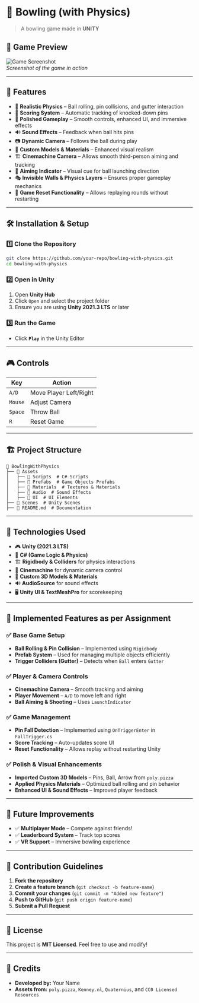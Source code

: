 # 🎳 Bowling (with Physics)

> A bowling game made in **UNITY**

## 📸 Game Preview
![Game Screenshot](https://your-image-link.com)  
_Screenshot of the game in action_

---

## 🎯 Features
- 🏀 **Realistic Physics** – Ball rolling, pin collisions, and gutter interaction
- 🎳 **Scoring System** – Automatic tracking of knocked-down pins
- 🚀 **Polished Gameplay** – Smooth controls, enhanced UI, and immersive effects
- 🔊 **Sound Effects** – Feedback when ball hits pins
- 📷 **Dynamic Camera** – Follows the ball during play
- 🌟 **Custom Models & Materials** – Enhanced visual realism
- 🏗 **Cinemachine Camera** – Allows smooth third-person aiming and tracking
- 🎯 **Aiming Indicator** – Visual cue for ball launching direction
- 🎭 **Invisible Walls & Physics Layers** – Ensures proper gameplay mechanics
- 🔄 **Game Reset Functionality** – Allows replaying rounds without restarting

---

## 🛠 Installation & Setup
### **1️⃣ Clone the Repository**
```bash
git clone https://github.com/your-repo/bowling-with-physics.git
cd bowling-with-physics
```

### **2️⃣ Open in Unity**
1. Open **Unity Hub**
2. Click `Open` and select the project folder
3. Ensure you are using **Unity 2021.3 LTS** or later

### **3️⃣ Run the Game**
- Click **`Play`** in the Unity Editor

---

## 🎮 Controls
| Key | Action |
|------|---------|
| `A/D` | Move Player Left/Right |
| `Mouse` | Adjust Camera |
| `Space` | Throw Ball |
| `R` | Reset Game |

---

## 🏗 Project Structure
```
📂 BowlingWithPhysics
├── 📂 Assets
│   ├── 📂 Scripts  # C# Scripts
│   ├── 📂 Prefabs  # Game Objects Prefabs
│   ├── 📂 Materials  # Textures & Materials
│   ├── 📂 Audio  # Sound Effects
│   ├── 📂 UI  # UI Elements
├── 📂 Scenes  # Unity Scenes
├── 📄 README.md  # Documentation
```

---

## 🔧 Technologies Used
- 🎮 **Unity (2021.3 LTS)**
- 🎲 **C# (Game Logic & Physics)**
- 🏗 **Rigidbody & Colliders** for physics interactions
- 🎥 **Cinemachine** for dynamic camera control
- 🎨 **Custom 3D Models & Materials**
- 🔊 **AudioSource** for sound effects
- 🖥 **Unity UI & TextMeshPro** for scorekeeping

---

## 📌 Implemented Features as per Assignment
### ✅ **Base Game Setup**
- **Ball Rolling & Pin Collision** – Implemented using `Rigidbody`
- **Prefab System** – Used for managing multiple objects efficiently
- **Trigger Colliders (Gutter)** – Detects when `Ball` enters `Gutter`

### ✅ **Player & Camera Controls**
- **Cinemachine Camera** – Smooth tracking and aiming
- **Player Movement** – `A/D` to move left and right
- **Ball Aiming & Shooting** – Uses `LaunchIndicator`

### ✅ **Game Management**
- **Pin Fall Detection** – Implemented using `OnTriggerEnter` in `FallTrigger.cs`
- **Score Tracking** – Auto-updates score UI
- **Reset Functionality** – Allows replay without restarting Unity

### ✅ **Polish & Visual Enhancements**
- **Imported Custom 3D Models** – Pins, Ball, Arrow from `poly.pizza`
- **Applied Physics Materials** – Optimized ball rolling and pin behavior
- **Enhanced UI & Sound Effects** – Improved player feedback

---

## 📌 Future Improvements
- ✅ **Multiplayer Mode** – Compete against friends!
- ✅ **Leaderboard System** – Track top scores
- ✅ **VR Support** – Immersive bowling experience

---

## 🤝 Contribution Guidelines
1. **Fork the repository**
2. **Create a feature branch** (`git checkout -b feature-name`)
3. **Commit your changes** (`git commit -m "Added new feature"`)
4. **Push to GitHub** (`git push origin feature-name`)
5. **Submit a Pull Request**

---

## 📜 License
This project is **MIT Licensed**. Feel free to use and modify!

---

## 🙌 Credits
- **Developed by:** Your Name
- **Assets from:** `poly.pizza`, `Kenney.nl`, `Quaternius`, and `CC0 Licensed Resources`
